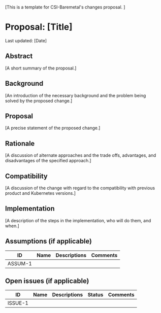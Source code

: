 [This is a template for CSI-Baremetal's changes proposal. ]
<!-- If you need to draw a diagram, use https://app.diagrams.net/. Don't forget to save it in xlm format as well for edit option.-->
# Proposal: [Title]

Last updated: [Date]


## Abstract

[A short summary of the proposal.]

## Background

[An introduction of the necessary background and the problem being solved by the proposed change.]

## Proposal

[A precise statement of the proposed change.]

## Rationale

[A discussion of alternate approaches and the trade offs, advantages, and disadvantages of the specified approach.]

## Compatibility

[A discussion of the change with regard to the compatibility with previous product and Kubernetes versions.]

## Implementation

[A description of the steps in the implementation, who will do them, and when.]

## Assumptions (if applicable)

| ID      | Name | Descriptions | Comments |
|---------|------|--------------|----------|
| ASSUM-1 |      |              |          |

## Open issues (if applicable)

| ID      | Name | Descriptions | Status | Comments |
|---------|------|--------------|--------|----------|
| ISSUE-1 |      |              |        |          |   
